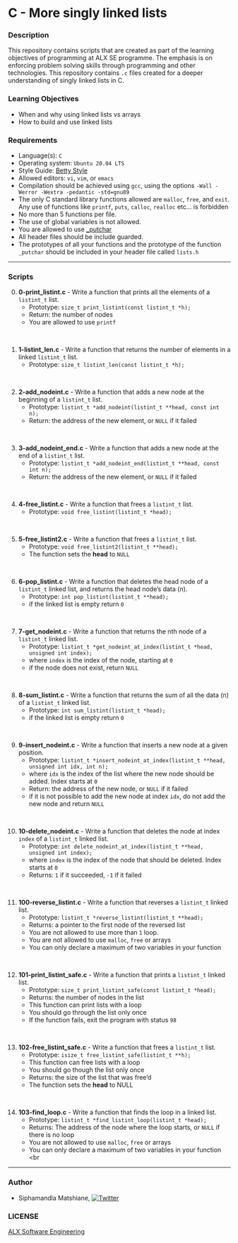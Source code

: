 # C - More singly linked lists

### Description
This repository contains scripts that are created as part of the learning objectives of programming at ALX SE programme. The emphasis is on enforcing problem solving skills through programming and other technologies. This repository contains `.c` files created for a deeper understanding of singly linked lists in C.

### Learning Objectives
* When and why using linked lists vs arrays
* How to build and use linked lists

### Requirements
- Language(s): `C`
- Operating system: `Ubuntu 20.04 LTS`
- Style Guide: <a href="https://github.com/alx-tools/Betty/tree/master">Betty Style</a>
- Allowed editors: `vi`, `vim`, or `emacs`
- Compilation should be achieved using `gcc`, using the options `-Wall -Werror -Wextra -pedantic -std=gnu89`
- The only C standard library functions allowed are `malloc`, `free`, and `exit`. Any use of functions like `printf`, `puts`, `calloc`, `realloc` etc… is forbidden
- No more than 5 functions per file.
- The use of global variables is not allowed.
- You are allowed to use <a href="https://github.com/alx-tools/_putchar.c/blob/master/_putchar.c">_putchar</a>
- All header files should be include guarded.
- The prototypes of all your functions and the prototype of the function `_putchar` should be included in your header file called `lists.h`

---
### Scripts

0. **0-print_listint.c** - Write a function that prints all the elements of a `listint_t` list.
    * Prototype: `size_t print_listint(const listint_t *h);`
    * Return: the number of nodes
    * You are allowed to use `printf`
<br>

1. **1-listint_len.c** - Write a function that returns the number of elements in a linked `listint_t` list.
    * Prototype: `size_t listint_len(const listint_t *h);`
<br>

2. **2-add_nodeint.c** - Write a function that adds a new node at the beginning of a `listint_t` list.
    * Prototype: `listint_t *add_nodeint(listint_t **head, const int n);`
    * Return: the address of the new element, or `NULL` if it failed
<br>

3. **3-add_nodeint_end.c** - Write a function that adds a new node at the end of a `listint_t` list.
    * Prototype: `listint_t *add_nodeint_end(listint_t **head, const int n);`
    * Return: the address of the new element, or `NULL` if it failed
<br>

4. **4-free_listint.c** - Write a function that frees a `listint_t` list.
    * Prototype: `void free_listint(listint_t *head);`
<br>

5. **5-free_listint2.c** - Write a function that frees a `listint_t` list.
    * Prototype: `void free_listint2(listint_t **head);`
    * The function sets the **head** to `NULL`
<br>

6. **6-pop_listint.c** - Write a function that deletes the head node of a `listint_t` linked list, and returns the head node’s data (n).
    * Prototype: `int pop_listint(listint_t **head);`
    * if the linked list is empty return `0`
<br>

7. **7-get_nodeint.c** - Write a function that returns the nth node of a `listint_t` linked list.
    * Prototype: `listint_t *get_nodeint_at_index(listint_t *head, unsigned int index);`
    * where `index` is the index of the node, starting at `0`
    * if the node does not exist, return `NULL`
<br>

8. **8-sum_listint.c** - Write a function that returns the sum of all the data (n) of a `listint_t` linked list.
    * Prototype: `int sum_listint(listint_t *head);`
    * if the linked list is empty return `0`
<br>

9. **9-insert_nodeint.c** - Write a function that inserts a new node at a given position.
    * Prototype: `listint_t *insert_nodeint_at_index(listint_t **head, unsigned int idx, int n);`
    * where `idx` is the index of the list where the new node should be added. Index starts at `0`
    * Return: the address of the new node, or `NULL` if it failed
    * if it is not possible to add the new node at index `idx`, do not add the new node and return `NULL`
<br>

10. **10-delete_nodeint.c** - Write a function that deletes the node at index `index` of a `listint_t` linked list.
    * Prototype: `int delete_nodeint_at_index(listint_t **head, unsigned int index);`
    * where `index` is the index of the node that should be deleted. Index starts at `0`
    * Returns: `1` if it succeeded, `-1` if it failed
<br>

11. **100-reverse_listint.c** - Write a function that reverses a `listint_t` linked list.
    * Prototype: `listint_t *reverse_listint(listint_t **head);`
    * Returns: a pointer to the first node of the reversed list
    * You are not allowed to use more than `1` loop.
    * You are not allowed to use `malloc`, `free` or arrays
    * You can only declare a maximum of two variables in your function
<br>

12. **101-print_listint_safe.c** - Write a function that prints a `listint_t` linked list.
    * Prototype: `size_t print_listint_safe(const listint_t *head);`
    * Returns: the number of nodes in the list
    * This function can print lists with a loop
    * You should go through the list only once
    * If the function fails, exit the program with status `98`
<br>

13. **102-free_listint_safe.c** - Write a function that frees a `listint_t` list.
    * Prototype: `isize_t free_listint_safe(listint_t **h);`
    * This function can free lists with a loop
    * You should go though the list only once
    * Returns: the size of the list that was free’d
    * The function sets the **head** to NULL
<br>

14. **103-find_loop.c** - Write a function that finds the loop in a linked list.
    * Prototype: `listint_t *find_listint_loop(listint_t *head);`
    * Returns: The address of the node where the loop starts, or `NULL` if there is no loop
    * You are not allowed to use `malloc`, `free` or arrays
    * You can only declare a maximum of two variables in your function
<br

---
### Author
* Siphamandla Matshiane, [![Twitter](http://i.imgur.com/wWzX9uB.png)](https://twitter.com/sbumatshiane916)

### LICENSE
<a href="https://www.alxafrica.com/software-engineering/">ALX Software Engineering</a>
